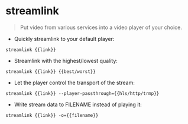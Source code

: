 # streamlink

> Put video from various services into a video player of your choice.

- Quickly streamlink to your default player:

`streamlink {{link}}`

- Streamlink with the highest/lowest quality:

`streamlink {{link}} {{best/worst}}`

- Let the player control the transport of the stream:

`streamlink {{link}} --player-passthrough={{hls/http/trmp}}`

- Write stream data to FILENAME instead of playing it:

`streamlink {{link}} -o={{filename}}`
